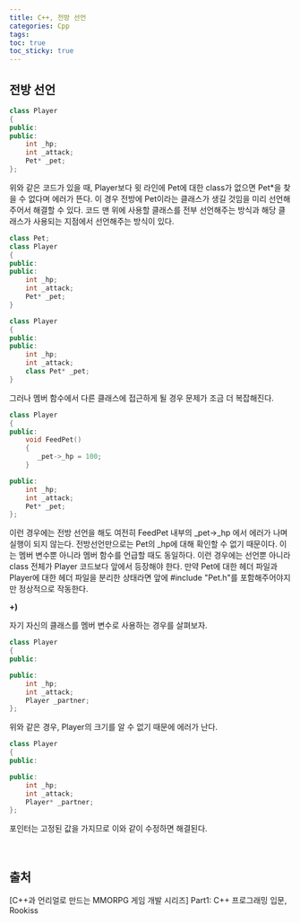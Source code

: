 ```yaml
---
title: C++, 전방 선언
categories: Cpp
tags: 
toc: true
toc_sticky: true
---
```

## **전방 선언**

```c++
class Player
{
public:
public:
    int _hp;
    int _attack;
    Pet* _pet;
};
```
위와 같은 코드가 있을 때, Player보다 윗 라인에 Pet에 대한 class가 없으면 Pet*을 찾을 수 없다며 에러가 뜬다. 이 경우 전방에 Pet이라는 클래스가 생길 것임을 미리 선언해주어서 해결할 수 있다. 코드 맨 위에 사용할 클래스를 전부 선언해주는 방식과 해당 클래스가 사용되는 지점에서 선언해주는 방식이 있다. 

```c++
class Pet;
class Player
{
public:
public:
    int _hp;
    int _attack;
    Pet* _pet;
}
```

```c++
class Player
{
public:
public:
    int _hp;
    int _attack;
    class Pet* _pet;
}
```

그러나 멤버 함수에서 다른 클래스에 접근하게 될 경우 문제가 조금 더 복잡해진다. 

```c++
class Player
{
public:
    void FeedPet()
    {
       _pet->_hp = 100;
    }

public:
    int _hp;
    int _attack;
    Pet* _pet;
};
```
이런 경우에는 전방 선언을 해도 여전히 FeedPet 내부의 _pet->_hp 에서 에러가 나며 실행이 되지 않는다. 전방선언만으로는 Pet의 _hp에 대해 확인할 수 없기 때문이다. 이는 멤버 변수뿐 아니라 멤버 함수를 언급할 때도 동일하다. 이런 경우에는 선언뿐 아니라 class 전체가 Player 코드보다 앞에서 등장해야 한다. 만약 Pet에 대한 헤더 파일과 Player에 대한 헤더 파일을 분리한 상태라면 앞에 #include "Pet.h"를 포함해주어야지만 정상적으로 작동한다. 

**+)**

자기 자신의 클래스를 멤버 변수로 사용하는 경우를 살펴보자.

```c++
class Player
{
public:

public:
    int _hp;
    int _attack;
    Player _partner;
};
```
위와 같은 경우, Player의 크기를 알 수 없기 때문에 에러가 난다. 

```c++
class Player
{
public:

public:
    int _hp;
    int _attack;
    Player* _partner;
};
```
포인터는 고정된 값을 가지므로 이와 같이 수정하면 해결된다. 

<br/>

## **출처**

[C++과 언리얼로 만드는 MMORPG 게임 개발 시리즈] Part1: C++ 프로그래밍 입문, Rookiss
